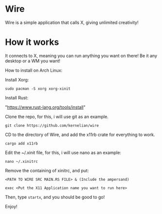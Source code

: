 # Wire

Wire is a simple application that calls X, giving unlimited creativity!


# How it works

It connects to X, meaning you can run anything you want on there! Be it any desktop or a WM you want!




How to install on Arch Linux:

Install Xorg:

`sudo pacman -S xorg xorg-xinit`

Install Rust:

"https://www.rust-lang.org/tools/install"

Clone the repo, for this, i will use git as an example.

`git clone https://github.com/kernelian/wire`

CD to the directory of Wire, and add the x11rb crate for everything to work.

`cargo add x11rb`

Edit the ~/.xinit file, for this, i will use nano as an example:

`nano ~/.xinitrc`

Remove the containing of xinitrc, and put:

`<PATH TO WIRE SRC MAIN.RS FILE> & (Include the ampersand)`

`exec <Put the X11 Application name you want to run here>`

Then, type `startx`, and you should be good to go!

Enjoy!
